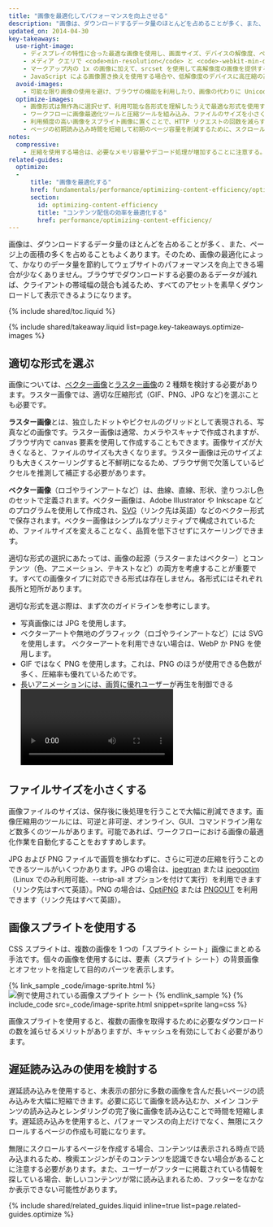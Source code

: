```yaml
---
title: "画像を最適化してパフォーマンスを向上させる"
description: "画像は、ダウンロードするデータ量のほとんどを占めることが多く、また、ページ上の面積の多くを占めることもよくあります。"
updated_on: 2014-04-30
key-takeaways:
  use-right-image:
    - ディスプレイの特性に合った最適な画像を使用し、画面サイズ、デバイスの解像度、ページ レイアウトを考慮する。
    - メディア クエリで <code>min-resolution</code> と <code>-webkit-min-device-pixel-ratio</code> を使用し、高 DPI ディスプレイの場合は CSS の <code>background-image</code> プロパティを変更する。
    - マークアップ内の 1x の画像に加えて、srcset を使用して高解像度の画像を提供する。
    - JavaScript による画像置き換えを使用する場合や、低解像度のデバイスに高圧縮の高解像度画像を配信する場合は、パフォーマンスへの影響を検討する。
  avoid-images:
    - 可能な限り画像の使用を避け、ブラウザの機能を利用したり、画像の代わりに Unicode 文字を使用したり、複雑なアイコンをアイコン フォントに置き換える。
  optimize-images:
    - 画像形式は無作為に選択せず、利用可能な各形式を理解したうえで最適な形式を使用する。
    - ワークフローに画像最適化ツールと圧縮ツールを組み込み、ファイルのサイズを小さくする。
    - 利用頻度の高い画像をスプライト画像に置くことで、HTTP リクエストの回数を減らす。
    - ページの初期読み込み時間を短縮して初期のページ容量を削減するために、スクロールして画像がビューに表示された時点で読み込むようにすることを検討する。
notes:
  compressive:
    - 圧縮を使用する場合は、必要なメモリ容量やデコード処理が増加することに注意する。大きい画像をサイズ変更して小さい画面に収める処理は負荷が大きく、メモリと処理能力の両方が限られているローエンドのデバイスでは特にパフォーマンスが大きく低下する場合があります。
related-guides:
  optimize:
  -
      title: "画像を最適化する"
      href: fundamentals/performance/optimizing-content-efficiency/optimize-encoding-and-transfer.html#image-optimization
      section:
        id: optimizing-content-efficiency
        title: "コンテンツ配信の効率を最適化する"
        href: performance/optimizing-content-efficiency/
---
```


<p class="intro">
  画像は、ダウンロードするデータ量のほとんどを占めることが多く、また、ページ上の面積の多くを占めることもよくあります。そのため、画像の最適化によって、かなりのデータ量を節約してウェブサイトのパフォーマンスを向上できる場合が少なくありません。ブラウザでダウンロードする必要のあるデータが減れば、クライアントの帯域幅の競合も減るため、すべてのアセットを素早くダウンロードして表示できるようになります。
</p>

{% include shared/toc.liquid %}

{% include shared/takeaway.liquid list=page.key-takeaways.optimize-images %}

## 適切な形式を選ぶ

画像については、[ベクター画像](http://en.wikipedia.org/wiki/Vector_graphics)と[ラスター画像](http://en.wikipedia.org/wiki/Raster_graphics)の 2 種類を検討する必要があります。ラスター画像では、適切な圧縮形式（GIF、PNG、JPG など)を選ぶことも必要です。

**ラスター画像**とは、独立したドットやピクセルのグリッドとして表現される、写真などの画像です。ラスター画像は通常、カメラやスキャナで作成されますが、ブラウザ内で canvas 要素を使用して作成することもできます。画像サイズが大きくなると、ファイルのサイズも大きくなります。ラスター画像は元のサイズよりも大きくスケーリングすると不鮮明になるため、ブラウザ側で欠落しているピクセルを推測して補正する必要があります。

**ベクター画像**（ロゴやラインアートなど）は、曲線、直線、形状、塗りつぶし色のセットで定義されます。ベクター画像は、Adobe Illustrator や Inkscape などのプログラムを使用して作成され、[SVG](http://css-tricks.com/using-svg/)（リンク先は英語）などのベクター形式で保存されます。ベクター画像はシンプルなプリミティブで構成されているため、ファイルサイズを変えることなく、品質を低下させずにスケーリングできます。

適切な形式の選択にあたっては、画像の起源（ラスターまたはベクター）とコンテンツ（色、アニメーション、テキストなど）の両方を考慮することが重要です。すべての画像タイプに対応できる形式は存在しません。各形式にはそれぞれ長所と短所があります。

適切な形式を選ぶ際は、まず次のガイドラインを参考にします。

* 写真画像には JPG を使用します。
* ベクターアートや無地のグラフィック（ロゴやラインアートなど）には SVG を使用します。
  ベクターアートを利用できない場合は、WebP か PNG を使用します。
* GIF ではなく PNG を使用します。これは、PNG のほうが使用できる色数が多く、圧縮率も優れているためです。
* 長いアニメーションには、画質に優れユーザーが再生を制御できる <video> の使用を検討します。

## ファイルサイズを小さくする

画像ファイルのサイズは、保存後に後処理を行うことで大幅に削減できます。画像圧縮用のツールには、可逆と非可逆、オンライン、GUI、コマンドライン用など数多くのツールがあります。可能であれば、ワークフローにおける画像の最適化作業を自動化することをおすすめします。

JPG および PNG ファイルで画質を損なわずに、さらに可逆の圧縮を行うことのできるツールがいくつかあります。JPG の場合は、[jpegtran](http://jpegclub.org/) または [jpegoptim](http://freshmeat.net/projects/jpegoptim/)（Linux でのみ利用可能、--strip-all オプションを付けて実行）を利用できます（リンク先はすべて英語）。PNG の場合は、[OptiPNG](http://optipng.sourceforge.net/) または [PNGOUT](http://www.advsys.net/ken/util/pngout.htm) を利用できます（リンク先はすべて英語）。

## 画像スプライトを使用する

CSS スプライトは、複数の画像を 1 つの「スプライト シート」画像にまとめる手法です。個々の画像を使用するには、要素（スプライト シート）の背景画像とオフセットを指定して目的のパーツを表示します。

{% link_sample _code/image-sprite.html %}
<img src="img/sprite-sheet.png" class="center" alt="例で使用されている画像スプライト シート">
{% endlink_sample %}
{% include_code src=_code/image-sprite.html snippet=sprite lang=css %}

画像スプライトを使用すると、複数の画像を取得するために必要なダウンロードの数を減らせるメリットがありますが、キャッシュを有効にしておく必要があります。

## 遅延読み込みの使用を検討する

遅延読み込みを使用すると、未表示の部分に多数の画像を含んだ長いページの読み込みを大幅に短縮できます。必要に応じて画像を読み込むか、メイン コンテンツの読み込みとレンダリングの完了後に画像を読み込むことで時間を短縮します。遅延読み込みを使用すると、パフォーマンスの向上だけでなく、無限にスクロールするページの作成も可能になります。

無限にスクロールするページを作成する場合、コンテンツは表示される時点で読み込まれるため、検索エンジンがそのコンテンツを認識できない場合があることに注意する必要があります。また、ユーザーがフッターに掲載されている情報を探している場合、新しいコンテンツが常に読み込まれるため、フッターをなかなか表示できない可能性があります。

{% include shared/related_guides.liquid inline=true list=page.related-guides.optimize %}




